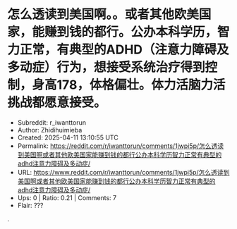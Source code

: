 # 怎么透读到美国啊。。或者其他欧美国家，能赚到钱的都行。公办本科学历，智力正常，有典型的ADHD（注意力障碍及多动症）行为，想接受系统治疗得到控制，身高178，体格偏壮。体力活脑力活挑战都愿意接受。

- Subreddit: r_iwanttorun
- Author: Zhidihuimieba
- Created: 2025-04-11 13:10:55 UTC
- Permalink: https://reddit.com/r/iwanttorun/comments/1jwpi5p/怎么透读到美国啊或者其他欧美国家能赚到钱的都行公办本科学历智力正常有典型的adhd注意力障碍及多动症/
- URL: https://www.reddit.com/r/iwanttorun/comments/1jwpi5p/怎么透读到美国啊或者其他欧美国家能赚到钱的都行公办本科学历智力正常有典型的adhd注意力障碍及多动症/
- Ups: 0 | Ratio: 0.21 | Comments: 7
- Flair: ???


.

